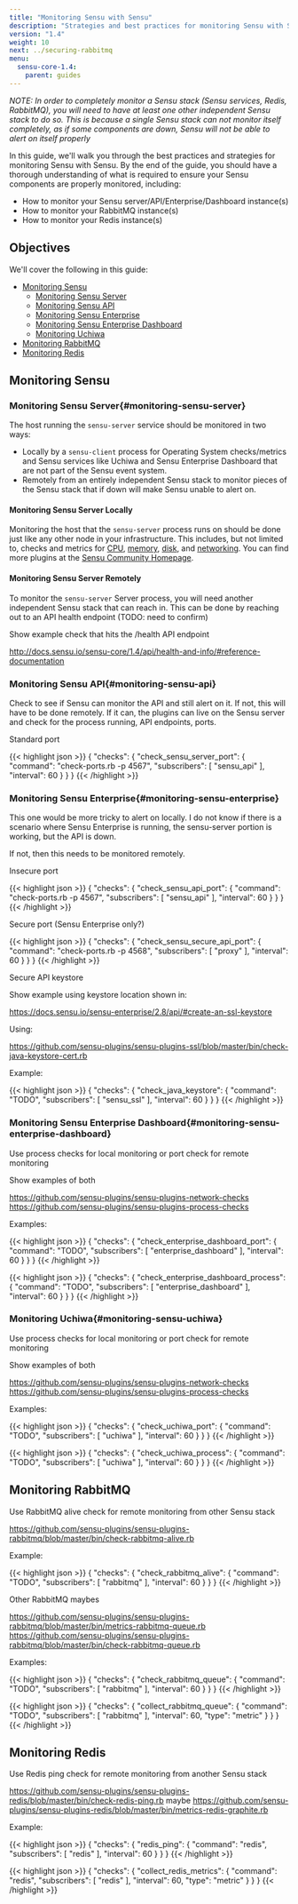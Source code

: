 ```yaml
---
title: "Monitoring Sensu with Sensu"
description: "Strategies and best practices for monitoring Sensu with Sensu"
version: "1.4"
weight: 10
next: ../securing-rabbitmq
menu:
  sensu-core-1.4:
    parent: guides
---
```


_NOTE: In order to completely monitor a Sensu stack (Sensu services, Redis, RabbitMQ), you will need to have at least one other independent Sensu stack to do so. This is because a single Sensu stack can not monitor itself completely, as if some components are down, Sensu will not be able to alert on itself properly_

In this guide, we'll walk you through the best practices and strategies for monitoring Sensu with Sensu. By the end of the guide, you should have a thorough understanding of what is required to ensure your Sensu components are properly monitored, including:

* How to monitor your Sensu server/API/Enterprise/Dashboard instance(s)
* How to monitor your RabbitMQ instance(s)
* How to monitor your Redis instance(s)

## Objectives

We'll cover the following in this guide:

* [Monitoring Sensu](#monitoring-sensu)
  * [Monitoring Sensu Server](#monitoring-sensu-server)
  * [Monitoring Sensu API](#monitoring-sensu-api)
  * [Monitoring Sensu Enterprise](#monitoring-sensu-enterprise)
  * [Monitoring Sensu Enterprise Dashboard](#monitoring-sensu-enterprise-dashboard)
  * [Monitoring Uchiwa](#monitoring-sensu-uchiwa)
* [Monitoring RabbitMQ](#monitoring-RabbitMQ)
* [Monitoring Redis](#monitoring-redis)

## Monitoring Sensu

### Monitoring Sensu Server{#monitoring-sensu-server}

The host running the `sensu-server` service should be monitored in two ways:

* Locally by a `sensu-client` process for Operating System checks/metrics and Sensu services like Uchiwa and Sensu Enterprise Dashboard that are not part of the Sensu event system.
* Remotely from an entirely independent Sensu stack to monitor pieces of the Sensu stack that if down will make Sensu unable to alert on. 

#### Monitoring Sensu Server Locally

Monitoring the host that the `sensu-server` process runs on should be done just like any other node in your infrastructure. This includes, but not limited to, checks and metrics for [CPU][1], [memory][2], [disk][3], and [networking][4]. You can find more plugins at the [Sensu Community Homepage][5].

#### Monitoring Sensu Server Remotely

To monitor the `sensu-server` Server process, you will need another independent Sensu stack that can reach in. This can be done by reaching out to an API health endpoint (TODO: need to confirm)

Show example check that hits the /health API endpoint

http://docs.sensu.io/sensu-core/1.4/api/health-and-info/#reference-documentation

### Monitoring Sensu API{#monitoring-sensu-api}

Check to see if Sensu can monitor the API and still alert on it. If not, this will have to be done remotely. If it can, the plugins can live on the Sensu server and check for the process running, API endpoints, ports.

Standard port

{{< highlight json >}}
{
  "checks": {
    "check_sensu_server_port": {
      "command": "check-ports.rb -p 4567",
      "subscribers": [
        "sensu_api"
      ],
      "interval": 60
    }
  }
}
{{< /highlight >}}


### Monitoring Sensu Enterprise{#monitoring-sensu-enterprise}

This one would be more tricky to alert on locally. I do not know if there is a scenario where Sensu Enterprise is running, the sensu-server portion is working, but the API is down.

If not, then this needs to be monitored remotely.

Insecure port

{{< highlight json >}}
{
  "checks": {
    "check_sensu_api_port": {
      "command": "check-ports.rb -p 4567",
      "subscribers": [
        "sensu_api"
      ],
      "interval": 60
    }
  }
}
{{< /highlight >}}

Secure port (Sensu Enterprise only?)

{{< highlight json >}}
{
  "checks": {
    "check_sensu_secure_api_port": {
      "command": "check-ports.rb -p 4568",
      "subscribers": [
        "proxy"
      ],
      "interval": 60
    }
  }
}
{{< /highlight >}}


Secure API keystore

Show example using keystore location shown in:

https://docs.sensu.io/sensu-enterprise/2.8/api/#create-an-ssl-keystore

Using:

https://github.com/sensu-plugins/sensu-plugins-ssl/blob/master/bin/check-java-keystore-cert.rb

Example:

{{< highlight json >}}
{
  "checks": {
    "check_java_keystore": {
      "command": "TODO",
      "subscribers": [
        "sensu_ssl"
      ],
      "interval": 60
    }
  }
}
{{< /highlight >}}

### Monitoring Sensu Enterprise Dashboard{#monitoring-sensu-enterprise-dashboard}

Use process checks for local monitoring or port check for remote monitoring

Show examples of both

https://github.com/sensu-plugins/sensu-plugins-network-checks
https://github.com/sensu-plugins/sensu-plugins-process-checks

Examples:

{{< highlight json >}}
{
  "checks": {
    "check_enterprise_dashboard_port": {
      "command": "TODO",
      "subscribers": [
        "enterprise_dashboard"
      ],
      "interval": 60
    }
  }
}
{{< /highlight >}}

{{< highlight json >}}
{
  "checks": {
    "check_enterprise_dashboard_process": {
      "command": "TODO",
      "subscribers": [
        "enterprise_dashboard"
      ],
      "interval": 60
    }
  }
}
{{< /highlight >}}

### Monitoring Uchiwa{#monitoring-sensu-uchiwa}

Use process checks for local monitoring or port check for remote monitoring

Show examples of both

https://github.com/sensu-plugins/sensu-plugins-network-checks
https://github.com/sensu-plugins/sensu-plugins-process-checks

Examples:

{{< highlight json >}}
{
  "checks": {
    "check_uchiwa_port": {
      "command": "TODO",
      "subscribers": [
        "uchiwa"
      ],
      "interval": 60
    }
  }
}
{{< /highlight >}}

{{< highlight json >}}
{
  "checks": {
    "check_uchiwa_process": {
      "command": "TODO",
      "subscribers": [
        "uchiwa"
      ],
      "interval": 60
    }
  }
}
{{< /highlight >}}

## Monitoring RabbitMQ

Use RabbitMQ alive check for remote monitoring from other Sensu stack

https://github.com/sensu-plugins/sensu-plugins-rabbitmq/blob/master/bin/check-rabbitmq-alive.rb

Example:

{{< highlight json >}}
{
  "checks": {
    "check_rabbitmq_alive": {
      "command": "TODO",
      "subscribers": [
        "rabbitmq"
      ],
      "interval": 60
    }
  }
}
{{< /highlight >}}

Other RabbitMQ maybes

https://github.com/sensu-plugins/sensu-plugins-rabbitmq/blob/master/bin/metrics-rabbitmq-queue.rb
https://github.com/sensu-plugins/sensu-plugins-rabbitmq/blob/master/bin/check-rabbitmq-queue.rb

Examples:

{{< highlight json >}}
{
  "checks": {
    "check_rabbitmq_queue": {
      "command": "TODO",
      "subscribers": [
        "rabbitmq"
      ],
      "interval": 60
    }
  }
}
{{< /highlight >}}

{{< highlight json >}}
{
  "checks": {
    "collect_rabbitmq_queue": {
      "command": "TODO",
      "subscribers": [
        "rabbitmq"
      ],
      "interval": 60,
      "type": "metric"
    }
  }
}
{{< /highlight >}}

## Monitoring Redis

Use Redis ping check for remote monitoring from another Sensu stack

https://github.com/sensu-plugins/sensu-plugins-redis/blob/master/bin/check-redis-ping.rb
maybe https://github.com/sensu-plugins/sensu-plugins-redis/blob/master/bin/metrics-redis-graphite.rb

Example:

{{< highlight json >}}
{
  "checks": {
    "redis_ping": {
      "command": "redis",
      "subscribers": [
        "redis"
      ],
      "interval": 60
    }
  }
}
{{< /highlight >}}

{{< highlight json >}}
{
  "checks": {
    "collect_redis_metrics": {
      "command": "redis",
      "subscribers": [
        "redis"
      ],
      "interval": 60,
      "type": "metric"
    }
  }
}
{{< /highlight >}}

[1]: https://github.com/sensu-plugins/sensu-plugins-cpu-checks
[2]: https://github.com/sensu-plugins/sensu-plugins-memory-checks
[3]: https://github.com/sensu-plugins/sensu-plugins-disk-checks
[4]: https://github.com/sensu-plugins/sensu-plugins-network-checks
[5]: https://github.com/sensu-plugins